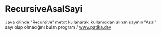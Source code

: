 # RecursiveAsalSayi
Java dilinde "Recursive" metot kullanarak, kullanıcıdan alınan sayının "Asal" sayı olup olmadığını bulan program / www.patika.dev

